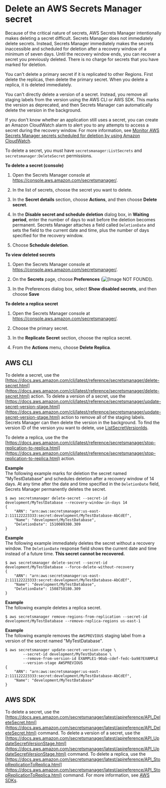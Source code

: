 # Delete an AWS Secrets Manager secret<a name="manage_delete-secret"></a>

Because of the critical nature of secrets, AWS Secrets Manager intentionally makes deleting a secret difficult\. Secrets Manager does not immediately delete secrets\. Instead, Secrets Manager immediately makes the secrets inaccessible and scheduled for deletion after a recovery window of a minimum of seven days\. Until the recovery window ends, you can recover a secret you previously deleted\. There is no charge for secrets that you have marked for deletion\. 

You can't delete a primary secret if it is replicated to other Regions\. First delete the replicas, then delete the primary secret\. When you delete a replica, it is deleted immediately\.

You can't directly delete a version of a secret\. Instead, you remove all staging labels from the version using the AWS CLI or AWS SDK\. This marks the version as deprecated, and then Secrets Manager can automatically delete the version in the background\.

If you don't know whether an application still uses a secret, you can create an Amazon CloudWatch alarm to alert you to any attempts to access a secret during the recovery window\. For more information, see [Monitor AWS Secrets Manager secrets scheduled for deletion by using Amazon CloudWatch](monitoring_cloudwatch_deleted-secrets.md)\.

To delete a secret, you must have `secretsmanager:ListSecrets` and `secretsmanager:DeleteSecret` permissions\.

**To delete a secret \(console\)**

1. Open the Secrets Manager console at [https://console\.aws\.amazon\.com/secretsmanager/](https://console.aws.amazon.com/secretsmanager/)\.

1. In the list of secrets, choose the secret you want to delete\.

1. In the **Secret details** section, choose **Actions**, and then choose **Delete secret**\.

1. In the **Disable secret and schedule deletion** dialog box, in **Waiting period**, enter the number of days to wait before the deletion becomes permanent\. Secrets Manager attaches a field called `DeletionDate` and sets the field to the current date and time, plus the number of days specified for the recovery window\.

1. Choose **Schedule deletion**\.

**To view deleted secrets**

1. Open the Secrets Manager console at [https://console\.aws\.amazon\.com/secretsmanager/](https://console.aws.amazon.com/secretsmanager/)\.

1. On the **Secrets** page, choose **Preferences** \(![\[Image NOT FOUND\]](http://docs.aws.amazon.com/secretsmanager/latest/userguide/images/preferences-gear.png)\)\. 

1. In the Preferences dialog box, select **Show disabled secrets**, and then choose **Save**

**To delete a replica secret**

1. Open the Secrets Manager console at [https://console\.aws\.amazon\.com/secretsmanager/](https://console.aws.amazon.com/secretsmanager/)\.

1. Choose the primary secret\.

1. In the **Replicate Secret** section, choose the replica secret\.

1. From the **Actions** menu, choose **Delete Replica**\.

## AWS CLI<a name="manage_delete-secret_cli"></a>

To delete a secret, use the [https://docs.aws.amazon.com/cli/latest/reference/secretsmanager/delete-secret.html](https://docs.aws.amazon.com/cli/latest/reference/secretsmanager/delete-secret.html) action\. To delete a version of a secret, use the [https://docs.aws.amazon.com/cli/latest/reference/secretsmanager/update-secret-version-stage.html](https://docs.aws.amazon.com/cli/latest/reference/secretsmanager/update-secret-version-stage.html) action to remove all of the staging labels\. Secrets Manager can then delete the version in the background\. To find the version ID of the version you want to delete, use [ListSecretVersionIds](https://docs.aws.amazon.com/secretsmanager/latest/apireference/API_ListSecretVersionIds.html)\.

To delete a replica, use the the [https://docs.aws.amazon.com/cli/latest/reference/secretsmanager/stop-replication-to-replica.html](https://docs.aws.amazon.com/cli/latest/reference/secretsmanager/stop-replication-to-replica.html) action\.

**Example**  
The following example marks for deletion the secret named "MyTestDatabase" and schedules deletion after a recovery window of 14 days\. At any time after the date and time specified in the `DeletionDate` field, Secrets Manager permanently deletes the secret\.  

```
$ aws secretsmanager delete-secret --secret-id development/MyTestDatabase --recovery-window-in-days 14
{
    "ARN": "arn:aws:secretsmanager:us-east-2:111122223333:secret:development/MyTestDatabase-AbCdEf",
    "Name": "development/MyTestDatabase",
    "DeletionDate": 1510089380.309
}
```

**Example**  
The following example immediately deletes the secret without a recovery window\. The `DeletionDate` response field shows the current date and time instead of a future time\. **This secret cannot be recovered\.**  

```
$ aws secretsmanager delete-secret --secret-id development/MyTestDatabase --force-delete-without-recovery
{
    "ARN": "arn:aws:secretsmanager:us-east-2:111122223333:secret:development/MyTestDatabase-AbCdEf",
    "Name": "development/MyTestDatabase",
    "DeletionDate": 1508750180.309
}
```

**Example**  
The following example deletes a replica secret\.  

```
$ aws secretsmanager remove-regions-from-replication --secret-id development/MyTestDatabase --remove-replica-regions us-east-1 
```

**Example**  
The following example removes the `AWSPREVIOUS` staging label from a version of the secret named "MyTestDatabase"\.   

```
$ aws secretsmanager update-secret-version-stage \
        --secret-id development/MyTestDatabase \
        --remove-from-version-id EXAMPLE1-90ab-cdef-fedc-ba987EXAMPLE 
        --version-stage AWSPREVIOUS
{
    "ARN": "arn:aws:secretsmanager:us-east-2:111122223333:secret:development/MyTestDatabase-AbCdEf",
    "Name": "development/MyTestDatabase"
}
```

## AWS SDK<a name="manage_delete-secret_sdk"></a>

To delete a secret, use the [https://docs.aws.amazon.com/secretsmanager/latest/apireference/API_DeleteSecret.html](https://docs.aws.amazon.com/secretsmanager/latest/apireference/API_DeleteSecret.html) command\. To delete a version of a secret, use the [https://docs.aws.amazon.com/secretsmanager/latest/apireference/API_UpdateSecretVersionStage.html](https://docs.aws.amazon.com/secretsmanager/latest/apireference/API_UpdateSecretVersionStage.html) command\. To delete a replica, use the [https://docs.aws.amazon.com/secretsmanager/latest/apireference/API_StopReplicationToReplica.html](https://docs.aws.amazon.com/secretsmanager/latest/apireference/API_StopReplicationToReplica.html) command\. For more information, see [AWS SDKs](asm_access.md#asm-sdks)\.